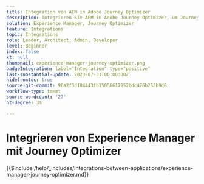 ```yaml
---
title: Integration von AEM in Adobe Journey Optimizer
description: Integrieren Sie AEM in Adobe Journey Optimizer, um Journey für Kunden zu erstellen und zu verwalten.
solution: Experience Manager, Journey Optimizer
feature: Integrations
topic: Integrations
role: Leader, Architect, Admin, Developer
level: Beginner
index: false
kt: null
thumbnail: experience-manager-journey-optimizer.png
badgeIntegration: label="Integration" type="positive"
last-substantial-update: 2023-07-31T00:00:00Z
hidefromtoc: true
source-git-commit: 96a2f3d104443fb15056617952bdc476b253b9d6
workflow-type: tm+mt
source-wordcount: '27'
ht-degree: 3%

---
```



# Integrieren von Experience Manager mit Journey Optimizer

{{$include /help/_includes/integrations-between-applications/experience-manager-journey-optimizer.md}}
